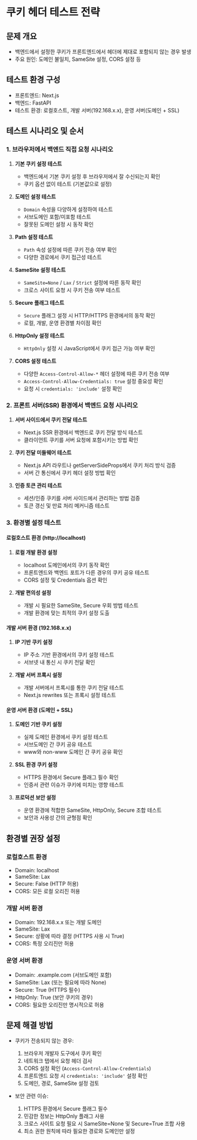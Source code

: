 # 쿠키 헤더 테스트 전략

## 문제 개요
- 백엔드에서 설정한 쿠키가 프론트엔드에서 헤더에 제대로 포함되지 않는 경우 발생
- 주요 원인: 도메인 불일치, SameSite 설정, CORS 설정 등

## 테스트 환경 구성
- 프론트엔드: Next.js
- 백엔드: FastAPI
- 테스트 환경: 로컬호스트, 개발 서버(192.168.x.x), 운영 서버(도메인 + SSL)

## 테스트 시나리오 및 순서

### 1. 브라우저에서 백엔드 직접 요청 시나리오
1. **기본 쿠키 설정 테스트**
   - 백엔드에서 기본 쿠키 설정 후 브라우저에서 잘 수신되는지 확인
   - 쿠키 옵션 없이 테스트 (기본값으로 설정)

2. **도메인 설정 테스트**
   - `Domain` 속성을 다양하게 설정하여 테스트
   - 서브도메인 포함/미포함 테스트
   - 잘못된 도메인 설정 시 동작 확인

3. **Path 설정 테스트**
   - `Path` 속성 설정에 따른 쿠키 전송 여부 확인
   - 다양한 경로에서 쿠키 접근성 테스트

4. **SameSite 설정 테스트**
   - `SameSite=None` / `Lax` / `Strict` 설정에 따른 동작 확인
   - 크로스 사이트 요청 시 쿠키 전송 여부 테스트

5. **Secure 플래그 테스트**
   - `Secure` 플래그 설정 시 HTTP/HTTPS 환경에서의 동작 확인
   - 로컬, 개발, 운영 환경별 차이점 확인

6. **HttpOnly 설정 테스트**
   - `HttpOnly` 설정 시 JavaScript에서 쿠키 접근 가능 여부 확인

7. **CORS 설정 테스트**
   - 다양한 `Access-Control-Allow-*` 헤더 설정에 따른 쿠키 전송 여부
   - `Access-Control-Allow-Credentials: true` 설정 중요성 확인
   - 요청 시 `credentials: 'include'` 설정 확인

### 2. 프론트 서버(SSR) 환경에서 백엔드 요청 시나리오
1. **서버 사이드에서 쿠키 전달 테스트**
   - Next.js SSR 환경에서 백엔드로 쿠키 전달 방식 테스트
   - 클라이언트 쿠키를 서버 요청에 포함시키는 방법 확인

2. **쿠키 전달 미들웨어 테스트**
   - Next.js API 라우트나 getServerSideProps에서 쿠키 처리 방식 검증
   - 서버 간 통신에서 쿠키 헤더 설정 방법 확인

3. **인증 토큰 관리 테스트**
   - 세션/인증 쿠키를 서버 사이드에서 관리하는 방법 검증
   - 토큰 갱신 및 만료 처리 메커니즘 테스트

### 3. 환경별 설정 테스트

#### 로컬호스트 환경 (http://localhost)
1. **로컬 개발 환경 설정**
   - localhost 도메인에서의 쿠키 동작 확인
   - 프론트엔드와 백엔드 포트가 다른 경우의 쿠키 공유 테스트
   - CORS 설정 및 Credentials 옵션 확인

2. **개발 편의성 설정**
   - 개발 시 필요한 SameSite, Secure 우회 방법 테스트
   - 개발 환경에 맞는 최적의 쿠키 설정 도출

#### 개발 서버 환경 (192.168.x.x)
1. **IP 기반 쿠키 설정**
   - IP 주소 기반 환경에서의 쿠키 설정 테스트
   - 서브넷 내 통신 시 쿠키 전달 확인

2. **개발 서버 프록시 설정**
   - 개발 서버에서 프록시를 통한 쿠키 전달 테스트
   - Next.js rewrites 또는 프록시 설정 테스트

#### 운영 서버 환경 (도메인 + SSL)
1. **도메인 기반 쿠키 설정**
   - 실제 도메인 환경에서 쿠키 설정 테스트
   - 서브도메인 간 쿠키 공유 테스트
   - www와 non-www 도메인 간 쿠키 공유 확인

2. **SSL 환경 쿠키 설정**
   - HTTPS 환경에서 Secure 플래그 필수 확인
   - 인증서 관련 이슈가 쿠키에 미치는 영향 테스트

3. **프로덕션 보안 설정**
   - 운영 환경에 적합한 SameSite, HttpOnly, Secure 조합 테스트
   - 보안과 사용성 간의 균형점 확인


## 환경별 권장 설정

### 로컬호스트 환경
- Domain: localhost
- SameSite: Lax
- Secure: False (HTTP 허용)
- CORS: 모든 로컬 오리진 허용

### 개발 서버 환경
- Domain: 192.168.x.x 또는 개발 도메인
- SameSite: Lax
- Secure: 상황에 따라 결정 (HTTPS 사용 시 True)
- CORS: 특정 오리진만 허용

### 운영 서버 환경
- Domain: .example.com (서브도메인 포함)
- SameSite: Lax (또는 필요에 따라 None)
- Secure: True (HTTPS 필수)
- HttpOnly: True (보안 쿠키의 경우)
- CORS: 필요한 오리진만 명시적으로 허용

## 문제 해결 방법
- 쿠키가 전송되지 않는 경우:
  1. 브라우저 개발자 도구에서 쿠키 확인
  2. 네트워크 탭에서 요청 헤더 검사
  3. CORS 설정 확인 (`Access-Control-Allow-Credentials`)
  4. 프론트엔드 요청 시 `credentials: 'include'` 설정 확인
  5. 도메인, 경로, SameSite 설정 검토

- 보안 관련 이슈:
  1. HTTPS 환경에서 Secure 플래그 필수
  2. 민감한 정보는 HttpOnly 플래그 사용
  3. 크로스 사이트 요청 필요 시 SameSite=None 및 Secure=True 조합 사용
  4. 최소 권한 원칙에 따라 필요한 경로와 도메인만 설정 